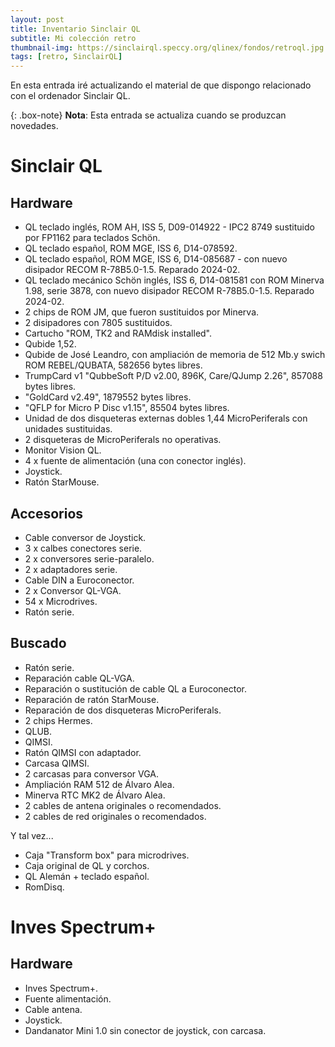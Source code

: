 ```yaml
---
layout: post
title: Inventario Sinclair QL
subtitle: Mi colección retro
thumbnail-img: https://sinclairql.speccy.org/qlinex/fondos/retroql.jpg
tags: [retro, SinclairQL]
---
```

En esta entrada iré actualizando el material de que dispongo relacionado con el ordenador Sinclair QL.

{: .box-note}
**Nota**: Esta entrada se actualiza cuando se produzcan novedades.

# Sinclair QL

## Hardware

- QL teclado inglés, ROM AH, ISS 5, D09-014922 - IPC2 8749 sustituido por FP1162 para teclados Schön.
- QL teclado español, ROM MGE, ISS 6, D14-078592.
- QL teclado español, ROM MGE, ISS 6, D14-085687 - con nuevo disipador RECOM R-78B5.0-1.5. Reparado 2024-02.
- QL teclado mecánico Schön inglés, ISS 6, D14-081581 con ROM Minerva 1.98, serie 3878, con nuevo disipador RECOM R-78B5.0-1.5. Reparado 2024-02.
- 2 chips de ROM JM, que fueron sustituidos por Minerva.
- 2 disipadores con 7805 sustituidos.
- Cartucho "ROM, TK2 and RAMdisk installed".
- Qubide 1,52.
- Qubide de José Leandro, con ampliación de memoria de 512 Mb.y swich ROM REBEL/QUBATA, 582656 bytes libres.
- TrumpCard v1 "QubbeSoft P/D v2.00, 896K, Care/QJump 2.26", 857088 bytes libres.
- "GoldCard v2.49", 1879552 bytes libres.
- "QFLP for Micro P Disc v1.15", 85504 bytes libres.
- Unidad de dos disqueteras externas dobles 1,44 MicroPeriferals con unidades sustituidas.
- 2 disqueteras de MicroPeriferals no operativas.
- Monitor Vision QL.
- 4 x fuente de alimentación (una con conector inglés).
- Joystick.
- Ratón StarMouse.

## Accesorios

- Cable conversor de Joystick.
- 3 x calbes conectores serie.
- 2 x conversores serie-paralelo.
- 2 x adaptadores serie.
- Cable DIN a Euroconector.
- 2 x Conversor QL-VGA.
- 54 x Microdrives.
- Ratón serie.

## Buscado

- Ratón serie.
- Reparación cable QL-VGA.
- Reparación o sustitución de cable QL a Euroconector.
- Reparación de ratón StarMouse.
- Reparación de dos disqueteras MicroPeriferals.
- 2 chips Hermes.
- QLUB.
- QIMSI.
- Ratón QIMSI con adaptador.
- Carcasa QIMSI.
- 2 carcasas para conversor VGA.
- Ampliación RAM 512 de Álvaro Alea.
- Minerva RTC MK2 de Álvaro Alea.
- 2 cables de antena originales o recomendados.
- 2 cables de red originales o recomendados.

Y tal vez...
- Caja "Transform box" para microdrives.
- Caja original de QL y corchos.
- QL Alemán + teclado español.
- RomDisq.

# Inves Spectrum+

## Hardware

- Inves Spectrum+.
- Fuente alimentación.
- Cable antena.
- Joystick.
- Dandanator Mini 1.0 sin conector de joystick, con carcasa.








